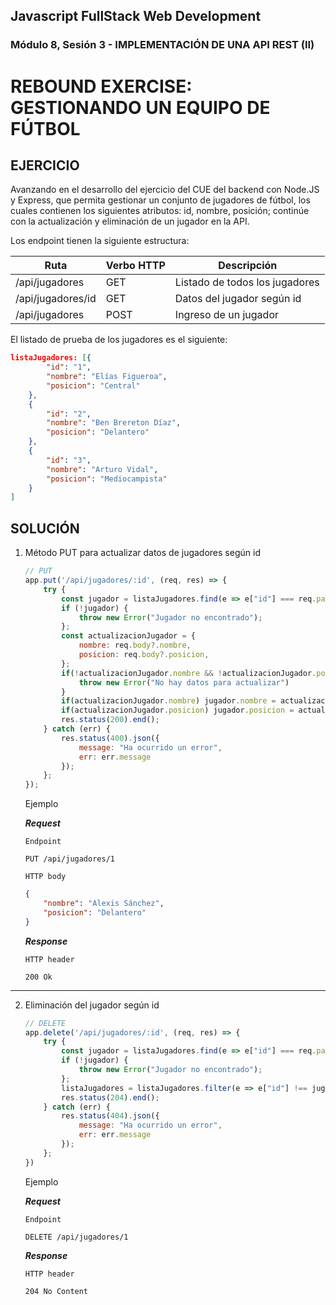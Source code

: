 ## Javascript FullStack Web Development
### Módulo 8, Sesión 3 - IMPLEMENTACIÓN DE UNA API REST (II)

# REBOUND EXERCISE: GESTIONANDO UN EQUIPO DE FÚTBOL

## EJERCICIO

Avanzando en el desarrollo del ejercicio del CUE del backend con Node.JS y Express, que permita gestionar un conjunto de jugadores de fútbol, los cuales contienen los siguientes atributos: id, nombre, posición;   continúe con la actualización y eliminación de un jugador en la API.  
 
Los endpoint tienen la siguiente estructura:

| Ruta              | Verbo HTTP | Descripción                    |
|-------------------|------------|--------------------------------|
| /api/jugadores    | GET        | Listado de todos los jugadores |
| /api/jugadores/id | GET        | Datos del jugador según id     |
| /api/jugadores    | POST       | Ingreso de un jugador          |

El listado de prueba de los jugadores es el siguiente:

```json
listaJugadores: [{ 
        "id": "1", 
        "nombre": "Elías Figueroa", 
        "posicion": "Central" 
    }, 
    { 
        "id": "2", 
        "nombre": "Ben Brereton Díaz", 
        "posicion": "Delantero" 
    }, 
    { 
        "id": "3", 
        "nombre": "Arturo Vidal", 
        "posicion": "Mediocampista" 
    }
]  
```

## SOLUCIÓN

1. Método PUT para actualizar datos de jugadores según id

    ```javascript
    // PUT
    app.put('/api/jugadores/:id', (req, res) => {
        try {
            const jugador = listaJugadores.find(e => e["id"] === req.params.id);
            if (!jugador) {
                throw new Error("Jugador no encontrado");
            };
            const actualizacionJugador = {
                nombre: req.body?.nombre,
                posicion: req.body?.posicion,
            };
            if(!actualizacionJugador.nombre && !actualizacionJugador.posicion){
                throw new Error("No hay datos para actualizar")
            }
            if(actualizacionJugador.nombre) jugador.nombre = actualizacionJugador.nombre;
            if(actualizacionJugador.posicion) jugador.posicion = actualizacionJugador.posicion;
            res.status(200).end();
        } catch (err) {
            res.status(400).json({
                message: "Ha ocurrido un error",
                err: err.message
            });
        };
    });

    ```
    Ejemplo

    ***Request***

    `Endpoint`

    ```http
    PUT /api/jugadores/1
    ```
    `HTTP body`

    ```json
    {
        "nombre": "Alexis Sánchez", 
        "posicion": "Delantero"
    }
    ```

    ***Response***

    `HTTP header`

    ```http
    200 Ok
    ```

<hr>

2. Eliminación del jugador según id

    ```javascript
    // DELETE
    app.delete('/api/jugadores/:id', (req, res) => {
        try {
            const jugador = listaJugadores.find(e => e["id"] === req.params.id);
            if (!jugador) {
                throw new Error("Jugador no encontrado");
            };
            listaJugadores = listaJugadores.filter(e => e["id"] !== jugador.id);
            res.status(204).end();
        } catch (err) {
            res.status(404).json({
                message: "Ha ocurrido un error",
                err: err.message
            });
        };
    })
    ```
    Ejemplo

    ***Request***

    `Endpoint`

    ```http
    DELETE /api/jugadores/1
    ```
    ***Response***

    `HTTP header`

    ```http
    204 No Content
    ```